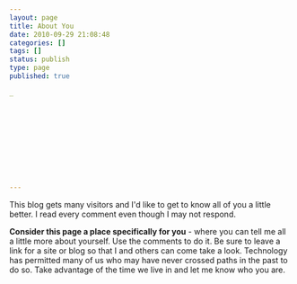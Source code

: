 ```yaml
---
layout: page
title: About You
date: 2010-09-29 21:08:48
categories: []
tags: []
status: publish
type: page
published: true

_











---
```

This blog gets many visitors and I'd like to get to know all of you a
little better. I read every comment even though I may not respond.

**Consider this page a place specifically for you** - where you can tell
me all a little more about yourself. Use the comments to do it. Be sure
to leave a link for a site or blog so that I and others can come take a
look. Technology has permitted many of us who may have never crossed
paths in the past to do so. Take advantage of the time we live in and
let me know who you are.
